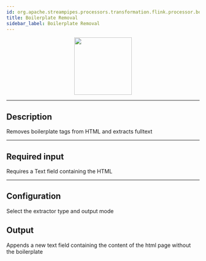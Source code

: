 ```yaml
---
id: org.apache.streampipes.processors.transformation.flink.processor.boilerplate
title: Boilerplate Removal
sidebar_label: Boilerplate Removal
---
```


<!--
  ~ Licensed to the Apache Software Foundation (ASF) under one or more
  ~ contributor license agreements.  See the NOTICE file distributed with
  ~ this work for additional information regarding copyright ownership.
  ~ The ASF licenses this file to You under the Apache License, Version 2.0
  ~ (the "License"); you may not use this file except in compliance with
  ~ the License.  You may obtain a copy of the License at
  ~
  ~    http://www.apache.org/licenses/LICENSE-2.0
  ~
  ~ Unless required by applicable law or agreed to in writing, software
  ~ distributed under the License is distributed on an "AS IS" BASIS,
  ~ WITHOUT WARRANTIES OR CONDITIONS OF ANY KIND, either express or implied.
  ~ See the License for the specific language governing permissions and
  ~ limitations under the License.
  ~
  -->



<p align="center"> 
    <img src="/docs/img/pipeline-elements/org.apache.streampipes.processors.transformation.flink.processor.boilerplate/icon.png" width="150px;" class="pe-image-documentation"/>
</p>

***

## Description

Removes boilerplate tags from HTML and extracts fulltext

***

## Required input
Requires a Text field containing the HTML

***

## Configuration

Select the extractor type and output mode

## Output
Appends a new text field containing the content of the html page without the boilerplate
